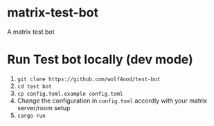 # matrix-test-bot


A matrix test bot 


# Run Test bot locally (dev mode)

1. `git clone https://github.com/wolf4ood/test-bot`
2. `cd test bot` 
3. `cp config.toml.example config.toml`
4. Change the configuration in `config.toml` accordly with your matrix server/room setup
4. `cargo run`
